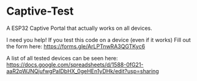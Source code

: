 # Captive-Test
A ESP32 Captive Portal that actually works on all devices.


I need you help! If you test this code on a device (even if it works)
Fill out the form here: https://forms.gle/ArLPTnwRA3QGTKyc6

A list of all tested devices can be seen here: https://docs.google.com/spreadsheets/d/1588-0fG21-aaR2pWJNQjufwgPaIDbHX_0geHEn1yDHk/edit?usp=sharing
